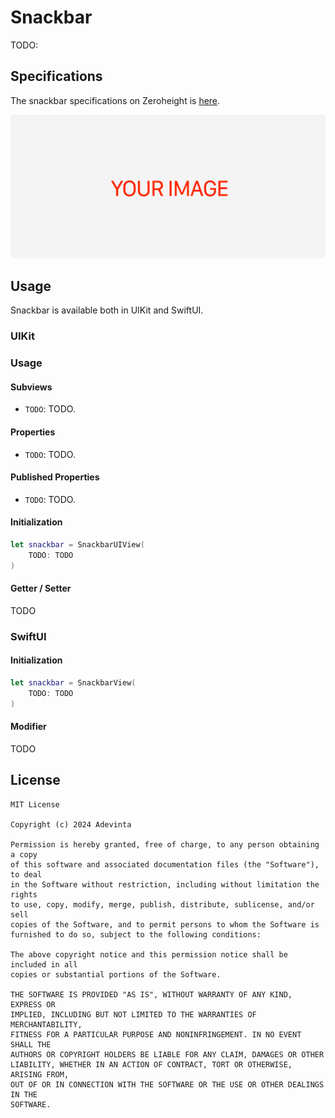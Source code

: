 
# Snackbar

TODO: 

## Specifications

The snackbar specifications on Zeroheight is [here](TODO:).

![Figma anatomy](https://github.com/adevinta/spark-ios-component-snackbar/blob/main/.github/assets/anatomy.png)

## Usage

Snackbar is available both in UIKit and SwiftUI.

### UIKit

### Usage

#### Subviews

* `TODO`: TODO.

#### Properties

* `TODO`: TODO.

#### Published Properties

* `TODO`: TODO.

#### Initialization

```swift
let snackbar = SnackbarUIView(
    TODO: TODO
)
```

#### Getter / Setter

TODO


### SwiftUI

#### Initialization

```swift
let snackbar = SnackbarView(
    TODO: TODO
)
```

#### Modifier

TODO


## License

```
MIT License

Copyright (c) 2024 Adevinta

Permission is hereby granted, free of charge, to any person obtaining a copy
of this software and associated documentation files (the "Software"), to deal
in the Software without restriction, including without limitation the rights
to use, copy, modify, merge, publish, distribute, sublicense, and/or sell
copies of the Software, and to permit persons to whom the Software is
furnished to do so, subject to the following conditions:

The above copyright notice and this permission notice shall be included in all
copies or substantial portions of the Software.

THE SOFTWARE IS PROVIDED "AS IS", WITHOUT WARRANTY OF ANY KIND, EXPRESS OR
IMPLIED, INCLUDING BUT NOT LIMITED TO THE WARRANTIES OF MERCHANTABILITY,
FITNESS FOR A PARTICULAR PURPOSE AND NONINFRINGEMENT. IN NO EVENT SHALL THE
AUTHORS OR COPYRIGHT HOLDERS BE LIABLE FOR ANY CLAIM, DAMAGES OR OTHER
LIABILITY, WHETHER IN AN ACTION OF CONTRACT, TORT OR OTHERWISE, ARISING FROM,
OUT OF OR IN CONNECTION WITH THE SOFTWARE OR THE USE OR OTHER DEALINGS IN THE
SOFTWARE.
```